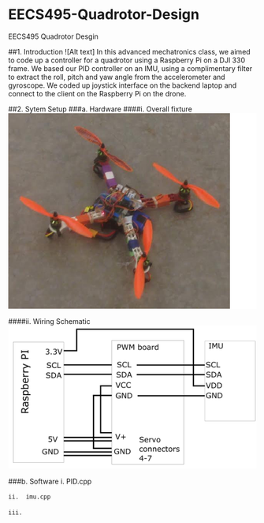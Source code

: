 # EECS495-Quadrotor-Design
EECS495 Quadrotor Desgin

##1. Introduction
![Alt text] In this advanced mechatronics class, we aimed to code up a controller for a quadrotor using a Raspberry Pi on a DJI 330 frame. We based our PID controller on an IMU, using a complimentary filter to extract the roll, pitch and yaw angle from the accelerometer and gyroscope. We coded up joystick interface on the backend laptop and connect to the client on the Raspberry Pi on the drone. 


##2. Sytem Setup
###a. Hardware
####i. Overall fixture 
![Alt text](QC.png?raw=true "Optional Title")

####ii. Wiring Schematic
![Alt text](imu.png?raw=true "Optional Title")


  
  
###b. Software
    i.   PID.cpp
    
    ii.  imu.cpp
    
    iii. 
